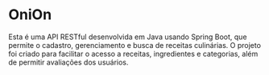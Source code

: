 # OniOn
Esta é uma API RESTful desenvolvida em Java usando Spring Boot, que permite o cadastro, gerenciamento e busca de receitas culinárias. O projeto foi criado para facilitar o acesso a receitas, ingredientes e categorias, além de permitir avaliações dos usuários.
